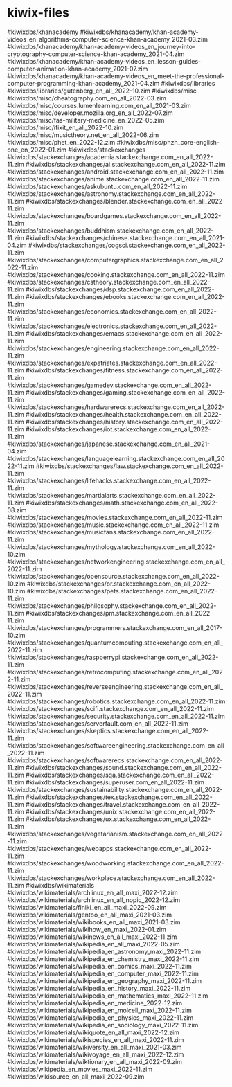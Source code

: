 # kiwix-files

#kiwixdbs/khanacademy
#kiwixdbs/khanacademy/khan-academy-videos_en_algorithms-computer-science-khan-academy_2021-03.zim
#kiwixdbs/khanacademy/khan-academy-videos_en_journey-into-cryptography-computer-science-khan-academy_2021-04.zim
#kiwixdbs/khanacademy/khan-academy-videos_en_lesson-guides-computer-animation-khan-academy_2021-07.zim
#kiwixdbs/khanacademy/khan-academy-videos_en_meet-the-professional-computer-programming-khan-academy_2021-04.zim
#kiwixdbs/libraries
#kiwixdbs/libraries/gutenberg_en_all_2022-10.zim
#kiwixdbs/misc
#kiwixdbs/misc/cheatography.com_en_all_2022-03.zim
#kiwixdbs/misc/courses.lumenlearning.com_en_all_2021-03.zim
#kiwixdbs/misc/developer.mozilla.org_en_all_2022-07.zim
#kiwixdbs/misc/fas-military-medicine_en_2022-05.zim
#kiwixdbs/misc/ifixit_en_all_2022-10.zim
#kiwixdbs/misc/musictheory.net_en_all_2022-06.zim
#kiwixdbs/misc/phet_en_2022-12.zim
#kiwixdbs/misc/phzh_core-english-one_en_2022-01.zim
#kiwixdbs/stackexchanges
#kiwixdbs/stackexchanges/academia.stackexchange.com_en_all_2022-11.zim
#kiwixdbs/stackexchanges/ai.stackexchange.com_en_all_2022-11.zim
#kiwixdbs/stackexchanges/android.stackexchange.com_en_all_2022-11.zim
#kiwixdbs/stackexchanges/anime.stackexchange.com_en_all_2022-11.zim
#kiwixdbs/stackexchanges/askubuntu.com_en_all_2022-11.zim
#kiwixdbs/stackexchanges/astronomy.stackexchange.com_en_all_2022-11.zim
#kiwixdbs/stackexchanges/blender.stackexchange.com_en_all_2022-11.zim
#kiwixdbs/stackexchanges/boardgames.stackexchange.com_en_all_2022-11.zim
#kiwixdbs/stackexchanges/buddhism.stackexchange.com_en_all_2022-11.zim
#kiwixdbs/stackexchanges/chinese.stackexchange.com_en_all_2021-04.zim
#kiwixdbs/stackexchanges/cogsci.stackexchange.com_en_all_2022-11.zim
#kiwixdbs/stackexchanges/computergraphics.stackexchange.com_en_all_2022-11.zim
#kiwixdbs/stackexchanges/cooking.stackexchange.com_en_all_2022-11.zim
#kiwixdbs/stackexchanges/cstheory.stackexchange.com_en_all_2022-11.zim
#kiwixdbs/stackexchanges/dsp.stackexchange.com_en_all_2022-11.zim
#kiwixdbs/stackexchanges/ebooks.stackexchange.com_en_all_2022-11.zim
#kiwixdbs/stackexchanges/economics.stackexchange.com_en_all_2022-11.zim
#kiwixdbs/stackexchanges/electronics.stackexchange.com_en_all_2022-11.zim
#kiwixdbs/stackexchanges/emacs.stackexchange.com_en_all_2022-11.zim
#kiwixdbs/stackexchanges/engineering.stackexchange.com_en_all_2022-11.zim
#kiwixdbs/stackexchanges/expatriates.stackexchange.com_en_all_2022-11.zim
#kiwixdbs/stackexchanges/fitness.stackexchange.com_en_all_2022-11.zim
#kiwixdbs/stackexchanges/gamedev.stackexchange.com_en_all_2022-11.zim
#kiwixdbs/stackexchanges/gaming.stackexchange.com_en_all_2022-11.zim
#kiwixdbs/stackexchanges/hardwarerecs.stackexchange.com_en_all_2022-11.zim
#kiwixdbs/stackexchanges/health.stackexchange.com_en_all_2022-11.zim
#kiwixdbs/stackexchanges/history.stackexchange.com_en_all_2022-11.zim
#kiwixdbs/stackexchanges/iot.stackexchange.com_en_all_2022-11.zim
#kiwixdbs/stackexchanges/japanese.stackexchange.com_en_all_2021-04.zim
#kiwixdbs/stackexchanges/languagelearning.stackexchange.com_en_all_2022-11.zim
#kiwixdbs/stackexchanges/law.stackexchange.com_en_all_2022-11.zim
#kiwixdbs/stackexchanges/lifehacks.stackexchange.com_en_all_2022-11.zim
#kiwixdbs/stackexchanges/martialarts.stackexchange.com_en_all_2022-11.zim
#kiwixdbs/stackexchanges/math.stackexchange.com_en_all_2022-08.zim
#kiwixdbs/stackexchanges/movies.stackexchange.com_en_all_2022-11.zim
#kiwixdbs/stackexchanges/music.stackexchange.com_en_all_2022-11.zim
#kiwixdbs/stackexchanges/musicfans.stackexchange.com_en_all_2022-11.zim
#kiwixdbs/stackexchanges/mythology.stackexchange.com_en_all_2022-10.zim
#kiwixdbs/stackexchanges/networkengineering.stackexchange.com_en_all_2022-11.zim
#kiwixdbs/stackexchanges/opensource.stackexchange.com_en_all_2022-10.zim
#kiwixdbs/stackexchanges/or.stackexchange.com_en_all_2022-10.zim
#kiwixdbs/stackexchanges/pets.stackexchange.com_en_all_2022-11.zim
#kiwixdbs/stackexchanges/philosophy.stackexchange.com_en_all_2022-11.zim
#kiwixdbs/stackexchanges/pm.stackexchange.com_en_all_2022-11.zim
#kiwixdbs/stackexchanges/programmers.stackexchange.com_en_all_2017-10.zim
#kiwixdbs/stackexchanges/quantumcomputing.stackexchange.com_en_all_2022-11.zim
#kiwixdbs/stackexchanges/raspberrypi.stackexchange.com_en_all_2022-11.zim
#kiwixdbs/stackexchanges/retrocomputing.stackexchange.com_en_all_2022-11.zim
#kiwixdbs/stackexchanges/reverseengineering.stackexchange.com_en_all_2022-11.zim
#kiwixdbs/stackexchanges/robotics.stackexchange.com_en_all_2022-11.zim
#kiwixdbs/stackexchanges/scifi.stackexchange.com_en_all_2022-11.zim
#kiwixdbs/stackexchanges/security.stackexchange.com_en_all_2022-11.zim
#kiwixdbs/stackexchanges/serverfault.com_en_all_2022-11.zim
#kiwixdbs/stackexchanges/skeptics.stackexchange.com_en_all_2022-11.zim
#kiwixdbs/stackexchanges/softwareengineering.stackexchange.com_en_all_2022-11.zim
#kiwixdbs/stackexchanges/softwarerecs.stackexchange.com_en_all_2022-11.zim
#kiwixdbs/stackexchanges/sound.stackexchange.com_en_all_2022-11.zim
#kiwixdbs/stackexchanges/sqa.stackexchange.com_en_all_2022-11.zim
#kiwixdbs/stackexchanges/superuser.com_en_all_2022-11.zim
#kiwixdbs/stackexchanges/sustainability.stackexchange.com_en_all_2022-11.zim
#kiwixdbs/stackexchanges/tex.stackexchange.com_en_all_2022-11.zim
#kiwixdbs/stackexchanges/travel.stackexchange.com_en_all_2022-11.zim
#kiwixdbs/stackexchanges/unix.stackexchange.com_en_all_2022-11.zim
#kiwixdbs/stackexchanges/ux.stackexchange.com_en_all_2022-11.zim
#kiwixdbs/stackexchanges/vegetarianism.stackexchange.com_en_all_2022-11.zim
#kiwixdbs/stackexchanges/webapps.stackexchange.com_en_all_2022-11.zim
#kiwixdbs/stackexchanges/woodworking.stackexchange.com_en_all_2022-11.zim
#kiwixdbs/stackexchanges/workplace.stackexchange.com_en_all_2022-11.zim
#kiwixdbs/wikimaterials
#kiwixdbs/wikimaterials/archlinux_en_all_maxi_2022-12.zim
#kiwixdbs/wikimaterials/archlinux_en_all_nopic_2022-12.zim
#kiwixdbs/wikimaterials/finiki_en_all_maxi_2022-09.zim
#kiwixdbs/wikimaterials/gentoo_en_all_maxi_2021-03.zim
#kiwixdbs/wikimaterials/wikibooks_en_all_maxi_2021-03.zim
#kiwixdbs/wikimaterials/wikihow_en_maxi_2022-01.zim
#kiwixdbs/wikimaterials/wikinews_en_all_maxi_2022-11.zim
#kiwixdbs/wikimaterials/wikipedia_en_all_maxi_2022-05.zim
#kiwixdbs/wikimaterials/wikipedia_en_astronomy_maxi_2022-11.zim
#kiwixdbs/wikimaterials/wikipedia_en_chemistry_maxi_2022-11.zim
#kiwixdbs/wikimaterials/wikipedia_en_comics_maxi_2022-11.zim
#kiwixdbs/wikimaterials/wikipedia_en_computer_maxi_2022-11.zim
#kiwixdbs/wikimaterials/wikipedia_en_geography_maxi_2022-11.zim
#kiwixdbs/wikimaterials/wikipedia_en_history_maxi_2022-11.zim
#kiwixdbs/wikimaterials/wikipedia_en_mathematics_maxi_2022-11.zim
#kiwixdbs/wikimaterials/wikipedia_en_medicine_2022-12.zim
#kiwixdbs/wikimaterials/wikipedia_en_molcell_maxi_2022-11.zim
#kiwixdbs/wikimaterials/wikipedia_en_physics_maxi_2022-11.zim
#kiwixdbs/wikimaterials/wikipedia_en_sociology_maxi_2022-11.zim
#kiwixdbs/wikimaterials/wikiquote_en_all_maxi_2022-12.zim
#kiwixdbs/wikimaterials/wikispecies_en_all_maxi_2022-11.zim
#kiwixdbs/wikimaterials/wikiversity_en_all_maxi_2021-03.zim
#kiwixdbs/wikimaterials/wikivoyage_en_all_maxi_2022-12.zim
#kiwixdbs/wikimaterials/wiktionary_en_all_maxi_2022-09.zim
#kiwixdbs/wikipedia_en_movies_maxi_2022-11.zim
#kiwixdbs/wikisource_en_all_maxi_2022-09.zim

